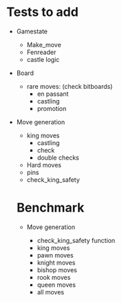 # Tests to add

- Gamestate
  - Make_move
  - Fenreader
  - castle logic
- Board

  - rare moves: (check bitboards)
    - en passant
    - castling
    - promotion

- Move generation

  - king moves
    - castling
    - check
    - double checks
  - Hard moves
  - pins
  - check_king_safety

  # Benchmark

  - Move generation

    - check_king_safety function
    - king moves
    - pawn moves
    - knight moves
    - bishop moves
    - rook moves
    - queen moves
    - all moves

